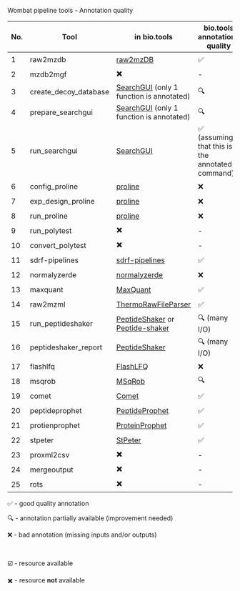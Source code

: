 Wombat pipeline tools - Annotation quality

| **No.** | **Tool** | **in bio.tools** | **bio.tools annotations quality** | **in bioconda** | **external source** |
| ------- | -------- | ---------------- | ------ | ---------- | ---------- | 
| 1 | raw2mzdb | [raw2mzDB](https://bio.tools/raw2mzdb) | :white_check_mark: | :heavy_multiplication_x: | - |
| 2 | mzdb2mgf | :heavy_multiplication_x: | - | :heavy_multiplication_x: | [link](https://github.com/mzdb/mzdb4s/releases/download/0.4.3/mzdbtools_0.4.3_linux_x64.zip) |
| 3 | create_decoy_database | [SearchGUI](https://bio.tools/SearchGUI) (only 1 function is annotated) | :mag: | :ballot_box_with_check: | - |
| 4 | prepare_searchgui | [SearchGUI](https://bio.tools/SearchGUI) (only 1 function is annotated) | :mag: | :ballot_box_with_check: | - |
| 5 | run_searchgui | [SearchGUI](https://bio.tools/SearchGUI) | :white_check_mark: (assuming that this is the annotated command) | :ballot_box_with_check: | - |
| 6 | config_proline | [proline](https://bio.tools/proline) | :x: | :heavy_multiplication_x: | [link](https://github.com/profiproteomics/proline-cli/releases/download/0.2.0-SNAPSHOT-2019-10-04/proline-cli-0.2.0-SNAPSHOT-bin.zip) |
| 7 | exp_design_proline | [proline](https://bio.tools/proline) | :x: | :heavy_multiplication_x: | [link](https://github.com/profiproteomics/proline-cli/releases/download/0.2.0-SNAPSHOT-2019-10-04/proline-cli-0.2.0-SNAPSHOT-bin.zip) |
| 8 | run_proline | [proline](https://bio.tools/proline) | :x: | :heavy_multiplication_x: | [link](https://github.com/profiproteomics/proline-cli/releases/download/0.2.0-SNAPSHOT-2019-10-04/proline-cli-0.2.0-SNAPSHOT-bin.zip) |
| 9 | run_polytest | :heavy_multiplication_x: | - | :ballot_box_with_check: | - |
| 10 | convert_polytest | :heavy_multiplication_x: | - | :ballot_box_with_check:? | - |
| 11 | sdrf-pipelines  | [sdrf-pipelines](https://bio.tools/sdrf-pipelines) | :white_check_mark: | :ballot_box_with_check: | - |
| 12 | normalyzerde | [normalyzerde](https://bio.tools/:heavy_multiplication_x:rmalyzerde) | :x: | :ballot_box_with_check: | - |
| 13 | maxquant | [MaxQuant](https://bio.tools/maxquant) | :white_check_mark: | :ballot_box_with_check: | - |
| 14 | raw2mzml | [ThermoRawFileParser](https://bio.tools/ThermoRawFileParser) | :white_check_mark: | :ballot_box_with_check: | - |
| 15 | run_peptideshaker | [PeptideShaker](https://bio.tools/peptideshaker) or [Peptide-shaker](https://bio.tools/peptide-shaker) | :mag: (many I/O) | :ballot_box_with_check: | - |
| 16 | peptideshaker_report |[PeptideShaker](https://bio.tools/peptideshaker) | :mag: (many I/O) | :ballot_box_with_check: | - |
| 17 | flashlfq | [FlashLFQ](https://bio.tools/flashlfq) | :x: | :ballot_box_with_check: | - |
| 18 | msqrob | [MSqRob](https://bio.tools/msqrob) | :mag: | :ballot_box_with_check: | - |
| 19 | comet | [Comet](https://bio.tools/comet) | :white_check_mark: | :ballot_box_with_check: | - |
| 20 | peptideprophet | [PeptideProphet](https://bio.tools/peptideprophet) | :white_check_mark: | :ballot_box_with_check: | In TPP |
| 21 | protienprophet | [ProteinProphet](https://bio.tools/proteinprophet) | :white_check_mark: | :ballot_box_with_check: | In TPP |
| 22 | stpeter | [StPeter](https://bio.tools/stpeter) | :white_check_mark: | :ballot_box_with_check: | In TPP |
| 23 | proxml2csv | :heavy_multiplication_x: | - |  :heavy_multiplication_x: | - |
| 24 | mergeoutput | :heavy_multiplication_x: | - |  :heavy_multiplication_x: | - |
| 25 | rots | :heavy_multiplication_x: | - |  :heavy_multiplication_x: | - |

:white_check_mark: - good quality annotation

:mag: - annotation partially available (improvement needed)

:x: - bad annotation (missing inputs and/or outputs)

<br/>

:ballot_box_with_check: - resource available

:heavy_multiplication_x: - resource **not** available
